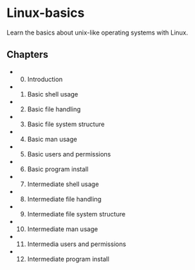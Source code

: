 # Linux-basics

Learn the basics about unix-like operating systems with Linux.

## Chapters

- 0. Introduction
- 1. Basic shell usage
- 2. Basic file handling
- 3. Basic file system structure
- 4. Basic man usage
- 5. Basic users and permissions
- 6. Basic program install
- 7. Intermediate shell usage
- 8. Intermediate file handling
- 9. Intermediate file system structure
- 10. Intermediate man usage
- 11. Intermedia users and permissions
- 12. Intermediate program install
